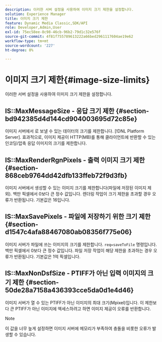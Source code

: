 ```yaml
---
description: 이러한 서버 설정을 사용하여 이미지 크기 제한을 설정합니다.
solution: Experience Manager
title: 이미지 크기 제한
feature: Dynamic Media Classic,SDK/API
role: Developer,Admin,User
exl-id: 75ec58ee-8c98-46cb-96b2-79d1c32e576f
source-git-commit: 4f81f755789613222a66bed2961117604ae19e62
workflow-type: tm+mt
source-wordcount: '227'
ht-degree: 0%

---
```


# 이미지 크기 제한{#image-size-limits}

이러한 서버 설정을 사용하여 이미지 크기 제한을 설정합니다.

## IS::MaxMessageSize - 응답 크기 제한 {#section-bd942385d4d144cd904003695d72c85e}

이미지 서버에서 로 보낼 수 있는 데이터의 크기를 제한합니다. [!DNL Platform Server]. 효과적으로, 이미지 제공이 HTTP(MB)를 통해 클라이언트에 반환할 수 있는 인코딩/압축 응답 이미지의 크기를 제한합니다.

## IS::MaxRenderRgnPixels - 출력 이미지 크기 제한 {#section-868ceb9764dd42dfb133ffeb72f9d3fb}

이미지 서버에서 생성할 수 있는 이미지 크기를 제한합니다(파일에 저장된 이미지 제외). 백만 픽셀에서 0보다 큰 정수 값입니다. 렌더링 작업이 크기 제한을 초과할 경우 오류가 반환됩니다. 기본값은 16입니다.

## IS::MaxSavePixels - 파일에 저장하기 위한 크기 제한 {#section-d1547c4afa88467080ab08356f775e06}

이미지 서버가 파일에 쓰는 이미지의 크기를 제한합니다. `req=saveToFile` 명령입니다. 백만 픽셀에서 0보다 큰 정수 값입니다. 파일 저장 작업이 해당 제한을 초과하는 경우 오류가 반환됩니다. 기본값은 1억 픽셀입니다.

## IS::MaxNonDsfSize - PTIFF가 아닌 입력 이미지의 크기 제한 {#section-50de28a7158a436393cce5da0d1e4d46}

이미지 서버가 열 수 있는 PTIFF가 아닌 이미지의 최대 크기(Mpixel)입니다. 이 제한보다 큰 PTIFF가 아닌 이미지에 액세스하려고 하면 이미지 제공이 오류를 반환합니다.

>[!NOTE]
>
>이 값을 너무 높게 설정하면 이미지 서버에 메모리가 부족하여 충돌을 비롯한 오류가 발생할 수 있습니다.
